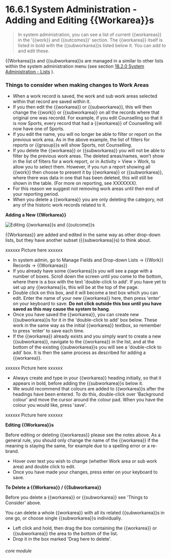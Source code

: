 # 16.6.1 System Administration - Adding and Editing {{Workarea}}s

> In system administration, you can see a list of current {{workareas}} in the '{{work}} and {{outcomes}}' section. The {{workarea}} itself is listed in bold with the {{subworkarea}}s listed below it. You can add to and edit these.

{{Workarea}}s and {{subworkarea}}s are managed in a similar to other lists within the system administration menu (see section [18.2.0  System Administration - Lists](/help/index/p/18.2.0) ).

### Things to consider when making changes to Work Areas

- When a work record is saved, the work and sub work areas selected within that record are saved within it.  
- If you then edit the {{workarea}} or {{subworkarea}}, this will then change the {{work}} or {{subworkarea}} on all the records where that original one was recordd. For example, if you edit Counselling so that it is now Sports, every record that had a {{workarea}} of Counselling will now have one of Sports.  
- If you edit the name, you will no longer be able to filter or report on the previous work area. As in the above example, the list of filters for reports or {{grsoup}}s will show Sports, not Counselling. 
- If you delete the {{workarea}} or {{subworkarea}} you will not be able to filter by the previous work areas.  The deleted areas/names, won’t show in the list of filters for a work report, or in Activity > View > Work, to allow you to select them.  However, if you run a report showing all {{work}} then choose to present it by {{workarea}} or {{subworkarea}}, where there was data in one that has been deleted, this will still be shown in the table. (For more on reporting, see XXXXXXX).
- For this reason we suggest not removing work areas until then end of your reporting period.
- When you delete a {{workarea}} you are only deleting the category, not any of the historic work records related to it.


**Adding a New {{Workarea}}**

![Editing {{workarea}}s and {{outcome}}s](145a.png)

{{Workareas}} are added and edited in the same way as other drop-down lists, but they have another subset ({{subworkarea}}s) to think about. 

xxxxxx Picture here xxxxxx

- In system admin, go to Manage Fields and Drop-down Lists -> {{Work}} Records -> {{Workareas}}
- If you already have some {{workarea}}s you will see a page with a number of boxes. Scroll down the screen until you come to the bottom, where there is a box with  the text 'double-click to add'. If you have yet to set up any {{workarea}}s, this will be at the top of the page.
- Double click on this box, and it will become a text box which you can edit. Enter the name of your new {{workarea}} here, then press 'enter' on your keyboard to save. **Do not click outside this box until you have saved as this may cause the system to hang**.
- Once you have saved the {{workarea}}, you can create new {{subworkarea}}s for it in the 'double-click to add' box below. These work in the same way as the initial {{workarea}} textbox, so remember to press 'enter' to save each time. 
- If the {{workarea}} already exists and you simply want to create a new {{subworkarea}}, navigate to the {{workarea}} in the list, and at the bottom of the existing {{subworkarea}}s you will see a 'double-click to add' box. It is then the same process as described for adding a {{workarea}}.

xxxxxx Picture here xxxxxx

- Always create and type in your {{workarea}} heading initially, so that it appears in bold, before adding the {{subworkarea}}s below it. 
- We would recommend that colours are added to {{workarea}}s after the headings have been entered. To do this,  double-click over 'Background colour' and move the cursor around the colour pad. When you have the colour you would like, press 'save'.

xxxxxx Picture here xxxxxx
 
**Editing {{Workarea}}s**

Before editing or deleting {{workareas}} please see the notes above. As a general rule, you should only change the name of the {{workarea}} if the meaning is staying the same, for example due to a spelling error or a re-brand. 

- Hover over text you wish to change (whether Work area or sub work area) and double click to edit.  
- Once you have made your changes, press enter on your keyboard to save.


**To Delete a {{Workarea}} / {{Subworkarea}}**

Before you delete a {{workarea}} or {{subworkarea}} see 'Things to Consider' above. 

You can delete a whole {{workarea}} with all its related {{subworkarea}}s in one go, or choose single {{subworkarea}}s individually.

- Left click and hold, then drag the box containing the {{workarea}} or {{subworkarea}} the area to the bottom of the list.  
- Drop it in the box marked 'Drag here to delete'.  


###### core module

